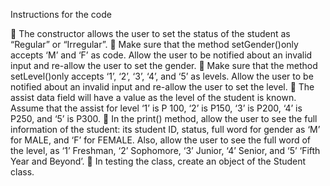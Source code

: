Instructions for the code

 The constructor allows the user to set the status of the student as “Regular” or “Irregular”.
 Make sure that the method setGender()only accepts ‘M’ and ‘F’ as code. Allow the user to be
notified about an invalid input and re-allow the user to set the gender.
 Make sure that the method setLevel()only accepts ‘1’, ‘2’, ‘3’, ‘4’, and ‘5’ as levels. Allow the
user to be notified about an invalid input and re-allow the user to set the level.
 The assist data field will have a value as the level of the student is known. Assume that the
assist for level ‘1’ is P 100, ‘2’ is P150, ‘3’ is P200, ‘4’ is P250, and ‘5’ is P300.
 In the print() method, allow the user to see the full information of the student: its student ID,
status, full word for gender as ‘M’ for MALE, and ‘F’ for FEMALE. Also, allow the user to see
the full word of the level, as ‘1’ Freshman, ‘2’ Sophomore, ‘3’ Junior, ‘4’ Senior, and ‘5’ ‘Fifth
Year and Beyond’.
 In testing the class, create an object of the Student class.

